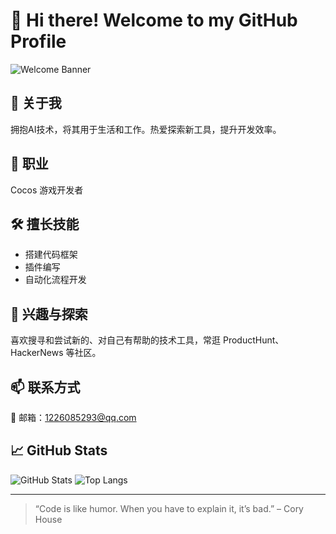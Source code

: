 # 👋 Hi there! Welcome to my GitHub Profile

![Welcome Banner](https://capsule-render.vercel.app/api?type=waving&color=gradient&height=200&section=header&text=Hello,%20I'm%20Muzzik%20You're%20Here!&fontSize=40&fontAlignY=35)

## 🚀 关于我
拥抱AI技术，将其用于生活和工作。热爱探索新工具，提升开发效率。

## 💼 职业
Cocos 游戏开发者

## 🛠️ 擅长技能
- 搭建代码框架
- 插件编写
- 自动化流程开发

## 🌟 兴趣与探索
喜欢搜寻和尝试新的、对自己有帮助的技术工具，常逛 ProductHunt、HackerNews 等社区。

## 📫 联系方式
📧 邮箱：1226085293@qq.com

## 📈 GitHub Stats
![GitHub Stats](https://github-readme-stats.vercel.app/api?username=1226085293&show_icons=true&hide_title=true&count_private=true&hide=prs&theme=radical)
![Top Langs](https://github-readme-stats.vercel.app/api/top-langs/?username=1226085293&layout=compact&theme=radical)

---

> “Code is like humor. When you have to explain it, it’s bad.” – Cory House

<!--
✨ Profile README template generated by GitHub Copilot ✨
-->
